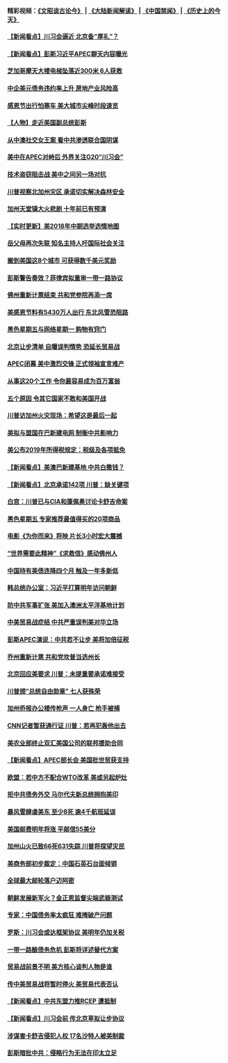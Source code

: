 #### 精彩视频：[《文昭谈古论今》](https://github.com/gfw-breaker/wenzhao/blob/master/README.md?t=11192131) | [《大陆新闻解读》](https://github.com/gfw-breaker/ntdtv-comedy/blob/master/README.md?t=11192131) | [《中国禁闻》](https://github.com/gfw-breaker/ntdtv-news/blob/master/README.md?t=11192131) | [《历史上的今天》](https://github.com/gfw-breaker/today-in-history/blob/master/README.md?t=11192131) 

#### [【新闻看点】川习会逼近 北京备“厚礼”？](../pages/nsc412/n10862214.md?t=11192131) 

#### [【新闻看点】彭斯习近平APEC聊天内容曝光](../pages/nsc412/n10862108.md?t=11192131) 

#### [芝加哥摩天大楼电梯坠落近300米 6人获救](../pages/nsc412/n10862160.md?t=11192131) 

#### [中企美元债务违约率上升 房地产业风险高](../pages/nsc412/n10862050.md?t=11192131) 

#### [感恩节出行怕塞车 美大城市尖峰时段速览](../pages/nsc412/n10861984.md?t=11192131) 

#### [【人物】走近美国副总统彭斯](../pages/nsc412/n10793797.md?t=11192131) 

#### [从中澳社交女王案 看中共渗透联合国阴谋](../pages/nsc412/n10860190.md?t=11192131) 

#### [美中在APEC对峙后 外界关注G20“川习会”](../pages/nsc412/n10861219.md?t=11192131) 

#### [技术盗窃阻击战 美中之间另一场对抗](../pages/nsc412/n10860691.md?t=11192131) 

#### [川普视察北加州灾区  承诺切实解决森林安全](../pages/nsc412/n10861010.md?t=11192131) 

#### [加州天堂镇大火悲剧 十年前已有预演](../pages/nsc412/n10860446.md?t=11192131) 

#### [【实时更新】美2018年中期选举选情地图](../pages/nsc412/n10834279.md?t=11192131) 

#### [岳父母再次失联 知名主持人吁国际社会关注](../pages/nsc412/n10860364.md?t=11192131) 

#### [搬到美国这8个城市 可获得数千美元奖励](../pages/nsc412/n10855624.md?t=11192131) 

#### [彭斯警告奏效？菲律宾拟重审一带一路协议](../pages/nsc412/n10859795.md?t=11192131) 

#### [佛州重新计票结束 共和党参院再添一席](../pages/nsc412/n10860214.md?t=11192131) 

#### [美感恩节料有5430万人出行 东北风雪恐阻路](../pages/nsc412/n10860008.md?t=11192131) 

#### [黑色星期五与网络星期一 购物有窍门](../pages/nsc412/n10858837.md?t=11192131) 

#### [北京让步清单 自曝误判情势 恐延长贸易战](../pages/nsc412/n10859763.md?t=11192131) 

#### [APEC闭幕 美中激烈交锋 正式领袖宣言难产](../pages/nsc412/n10859544.md?t=11192131) 

#### [从事这20个工作 令你最容易成为百万富翁](../pages/nsc412/n10855513.md?t=11192131) 

#### [五个原因 令其它国家不敢和美国开战](../pages/nsc412/n10858519.md?t=11192131) 

#### [川普访加州火灾现场：希望这是最后一起](../pages/nsc412/n10859059.md?t=11192131) 

#### [美拟与盟国在巴新建电网 制衡中共影响力](../pages/nsc412/n10859057.md?t=11192131) 

#### [美公布2019年所得税规定：税级及各项抵免](../pages/nsc412/n10858852.md?t=11192131) 

#### [【新闻看点】美澳巴新建基地 中共白撒钱？](../pages/nsc412/n10858636.md?t=11192131) 

#### [【新闻看点】北京承诺142项 川普：缺关键项](../pages/nsc412/n10858513.md?t=11192131) 

#### [白宫：川普已与CIA和蓬佩奥讨论卡舒吉命案](../pages/nsc412/n10858517.md?t=11192131) 

#### [黑色星期五 专家推荐最值得买的20项商品](../pages/nsc412/n10858552.md?t=11192131) 

#### [电影《为你而来》将映 片长3小时宏大震撼](../pages/nsc412/n10858320.md?t=11192131) 

#### [“世界需要此精神”《求救信》感动佛州人](../pages/nsc412/n10857595.md?t=11192131) 

#### [中国持有美债连降四个月 触及一年多新低](../pages/nsc412/n10858378.md?t=11192131) 

#### [韩总统办公室：习近平打算明年访问朝鲜](../pages/nsc412/n10858325.md?t=11192131) 

#### [防中共军事扩张 美加入澳洲太平洋基地计划](../pages/nsc412/n10858258.md?t=11192131) 

#### [中美贸易战症结 中共严重误判美对华立场](../pages/nsc412/n10857352.md?t=11192131) 

#### [彭斯APEC演说：中共若不让步 美将加倍征税](../pages/nsc412/n10858071.md?t=11192131) 

#### [乔州重新计票 共和党坎普当选州长](../pages/nsc412/n10857784.md?t=11192131) 

#### [北京回应美要求 川普：未提重要承诺难接受](../pages/nsc412/n10857142.md?t=11192131) 

#### [川普颁“总统自由勋章” 七人获殊荣](../pages/nsc412/n10857652.md?t=11192131) 

#### [加州侨报办公楼传枪声 一人身亡 枪手被捕](../pages/nsc412/n10857284.md?t=11192131) 

#### [CNN记者暂获通行证 川普：若再犯轰他出去](../pages/nsc412/n10857438.md?t=11192131) 

#### [美农业部终止双汇美国公司的联邦援助合同](../pages/nsc412/n10857177.md?t=11192131) 

#### [【新闻看点】APEC部长会 美国批世贸获支持](../pages/nsc412/n10857086.md?t=11192131) 

#### [欧盟：若中方不配合WTO改革 美或另起炉灶](../pages/nsc412/n10856866.md?t=11192131) 

#### [拒中共债务外交 马尔代夫新总统拥抱美印](../pages/nsc412/n10856998.md?t=11192131) 

#### [暴风雪肆虐美东 至少8死 逾4千航班延误](../pages/nsc412/n10856804.md?t=11192131) 

#### [美国邮费明年将涨 平邮信55美分](../pages/nsc412/n10855632.md?t=11192131) 

#### [加州山火已致66死631失踪 川普将探望灾民](../pages/nsc412/n10856213.md?t=11192131) 

#### [美商务部初步裁定：中国石英石台面倾销](../pages/nsc412/n10855128.md?t=11192131) 

#### [全球最大邮轮落户迈阿密](../pages/nsc412/n10855367.md?t=11192131) 

#### [朝鲜发展新军火？金正恩监督尖端武器测试](../pages/nsc412/n10855089.md?t=11192131) 

#### [专家：中国债务率太疯狂 难掩破产问题](../pages/nsc412/n10854958.md?t=11192131) 

#### [罗斯：川习会或达框架协议 美明年仍加关税](../pages/nsc412/n10854923.md?t=11192131) 

#### [一带一路酿债务危机 彭斯将详述替代方案](../pages/nsc412/n10854827.md?t=11192131) 

#### [贸易战前景不明 美方核心谈判人物是谁](../pages/nsc412/n10854405.md?t=11192131) 

#### [传中美贸易战将暂时停火 美贸易代表否认](../pages/nsc412/n10854807.md?t=11192131) 

#### [【新闻看点】中共东盟力推RCEP 遭抵制](../pages/nsc412/n10854549.md?t=11192131) 

#### [【新闻看点】川习会前 传北京草拟让步协议](../pages/nsc412/n10854649.md?t=11192131) 

#### [涉谋害卡舒吉侵犯人权 17名沙特人被美制裁](../pages/nsc412/n10854611.md?t=11192131) 

#### [彭斯暗批中共：侵略行为无法在印太立足](../pages/nsc412/n10853726.md?t=11192131) 

